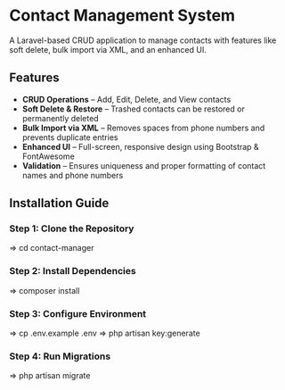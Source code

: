 # Contact Management System

A Laravel-based CRUD application to manage contacts with features like soft delete, bulk import via XML, and an enhanced UI.

## Features

- **CRUD Operations** – Add, Edit, Delete, and View contacts
- **Soft Delete & Restore** – Trashed contacts can be restored or permanently deleted
- **Bulk Import via XML** – Removes spaces from phone numbers and prevents duplicate entries
- **Enhanced UI** – Full-screen, responsive design using Bootstrap & FontAwesome
- **Validation** – Ensures uniqueness and proper formatting of contact names and phone numbers

## Installation Guide

### Step 1: Clone the Repository
=> cd contact-manager

### Step 2: Install Dependencies
=> composer install

### Step 3: Configure Environment
=> cp .env.example .env
=> php artisan key:generate

### Step 4: Run Migrations
=> php artisan migrate
